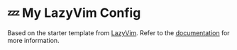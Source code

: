 # 💤 My LazyVim Config

Based on the starter template from [LazyVim](https://github.com/LazyVim/LazyVim).
Refer to the [documentation](https://lazyvim.github.io/installation) for more information.
